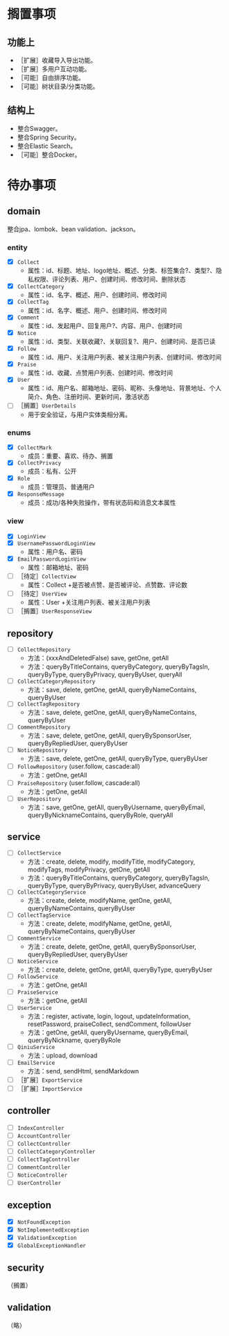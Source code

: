 # 搁置事项

## 功能上

* ［扩展］收藏导入导出功能。
* ［扩展］多用户互动功能。
* ［可能］自由排序功能。
* ［可能］树状目录/分类功能。

## 结构上

* 整合Swagger。
* 整合Spring Security。
* 整合Elastic Search。
* ［可能］整合Docker。

# 待办事项

## domain

整合jpa、lombok、bean validation、jackson。 

### entity

* [X] `Collect` 
    * 属性：id、标题、地址、logo地址、概述、分类、标签集合?、类型?、隐私权限、评论列表、用户、创建时间、修改时间、删除状态
* [X] `CollectCategory` 
    * 属性：id、名字、概述、用户、创建时间、修改时间
* [X] `CollectTag`
    * 属性：id、名字、概述、用户、创建时间、修改时间
* [X] `Comment`
    * 属性：id、发起用户、回复用户?、内容、用户、创建时间
* [X] `Notice`
    * 属性：id、类型、关联收藏?、关联回复?、用户、创建时间、是否已读
* [X] `Follow`
    * 属性：id、用户、关注用户列表、被关注用户列表、创建时间、修改时间
* [X] `Praise`
    * 属性：id、收藏、点赞用户列表、创建时间、修改时间
* [X] `User`
    * 属性：id、用户名、邮箱地址、密码、昵称、头像地址、背景地址、个人简介、角色、注册时间、更新时间，激活状态
* [ ] ［搁置］`UserDetails`
    * 用于安全验证，与用户实体类相分离。

### enums

* [X] `CollectMark`
    * 成员：重要、喜欢、待办、搁置
* [X] `CollectPrivacy`
    * 成员：私有、公开
* [X] `Role`
    * 成员：管理员、普通用户
* [X] `ResponseMessage`
    * 成员：成功/各种失败操作，带有状态码和消息文本属性

### view

* [X] `LoginView`
* [X] `UsernamePasswordLoginView`
    * 属性：用户名、密码
* [X] `EmailPasswordLoginView`
    * 属性：邮箱地址、密码
* [ ] ［待定］`CollectView`
    * 属性：Collect +是否被点赞、是否被评论、点赞数、评论数
* [ ] ［待定］`UserView`
    * 属性：User +关注用户列表、被关注用户列表
* [ ] ［搁置］`UserResponseView`

## repository

* [ ] `CollectRepository`
    * 方法：(xxxAndDeletedFalse) save, getOne, getAll
    * 方法：queryByTitleContains, queryByCategory, queryByTagsIn, queryByType, queryByPrivacy, queryByUser, queryAll
* [ ] `CollectCategoryRepository`
    * 方法：save, delete, getOne, getAll, queryByNameContains, queryByUser
* [ ] `CollectTagRepository`
    * 方法：save, delete, getOne, getAll, queryByNameContains, queryByUser
* [ ] `CommentRepository`
    * 方法：save, delete, getOne, getAll, queryBySponsorUser, queryByRepliedUser, queryByUser
* [ ] `NoticeRepository`
    * 方法：save, delete, getOne, getAll, queryByType, queryByUser
* [ ] `FollowRepository` (user.follow, cascade:all)
    * 方法：getOne, getAll
* [ ] `PraiseRepository` (user.follow, cascade:all)
    * 方法：getOne, getAll
* [ ] `UserRepository`
    * 方法：save, getOne, getAll, queryByUsername, queryByEmail, queryByNicknameContains, queryByRole, queryAll
    
## service

* [ ] `CollectService`
    * 方法：create, delete, modify, modifyTitle,  modifyCategory, modifyTags, modifyPrivacy, getOne, getAll 
    * 方法：queryByTitleContains, queryByCategory, queryByTagsIn, queryByType, queryByPrivacy, queryByUser, advanceQuery
* [ ] `CollectCategoryService`
    * 方法：create, delete, modifyName, getOne, getAll, queryByNameContains, queryByUser
* [ ] `CollectTagService`
    * 方法：create, delete, modifyName, getOne, getAll, queryByNameContains, queryByUser
* [ ] `CommentService`
    * 方法：create, delete, getOne, getAll, queryBySponsorUser, queryByRepliedUser, queryByUser
* [ ] `NoticeService`
    * 方法：create, delete, getOne, getAll, queryByType, queryByUser
* [ ] `FollowService`
    * 方法：getOne, getAll
* [ ] `PraiseService`
    * 方法：getOne, getAll
* [ ] `UserService`
    * 方法：register, activate, login, logout, updateInformation, resetPassword, praiseCollect, sendComment, followUser 
    * 方法：getOne, getAll, queryByUsername, queryByEmail, queryByNickname, queryByRole
* [ ] `QiniuService`
    * 方法：upload, download
* [ ] `EmailService`
    * 方法：send, sendHtml, sendMarkdown
* [ ] ［扩展］`ExportService`
* [ ] ［扩展］`ImportService`

## controller

* [ ] `IndexController`
* [ ] `AccountController`
* [ ] `CollectController`
* [ ] `CollectCategoryController`
* [ ] `CollectTagController`
* [ ] `CommentController`
* [ ] `NoticeController`
* [ ] `UserController`

## exception

* [X] `NotFoundException`
* [X] `NotImplementedException`
* [X] `ValidationException`
* [X] `GlobalExceptionHandler`

## security

（搁置）

## validation

（略）
